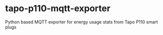 # tapo-p110-mqtt-exporter
Python based MQTT exporter for energy usage stats from Tapo P110 smart plugs
